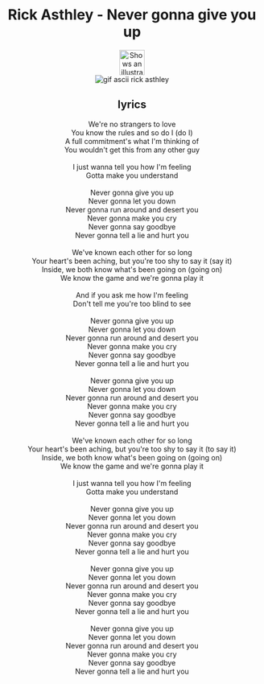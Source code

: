 <div align="center">
  <h1>
    Rick Asthley - Never gonna give you up
  </h1>
    <picture>
  <source media="(prefers-color-scheme: dark)" srcset="https://user-images.githubusercontent.com/25423296/163456776-7f95b81a-f1ed-45f7-b7ab-8fa810d529fa.png" width="50px">
  <source media="(prefers-color-scheme: light)" srcset="https://user-images.githubusercontent.com/25423296/163456779-a8556205-d0a5-45e2-ac17-42d089e3c3f8.png" width="50px">
  <img alt="Shows an illustrated sun in light mode and a moon with stars in dark mode." src="https://user-images.githubusercontent.com/25423296/163456779-a8556205-d0a5-45e2-ac17-42d089e3c3f8.png" width="50px">
</picture>
</div>

<div align="center">
  <img src="https://github.com/ETML-Midicix/ETML-Midicix/assets/119678382/7de13bd8-2ea0-4c4c-b193-80ac6fc44ca7" alt="gif ascii rick asthley">
</div>

<div align="center">
  <h2>
    lyrics
  </h2>
  <p>
    We're no strangers to love <br>
    You know the rules and so do I (do I) <br>
    A full commitment's what I'm thinking of <br>
    You wouldn't get this from any other guy <br> <br>
    I just wanna tell you how I'm feeling <br>
    Gotta make you understand <br> <br>
    Never gonna give you up <br>
    Never gonna let you down <br>
    Never gonna run around and desert you <br>
    Never gonna make you cry <br>
    Never gonna say goodbye <br>
    Never gonna tell a lie and hurt you <br> <br>
    We've known each other for so long <br>
    Your heart's been aching, but you're too shy to say it (say it) <br>
    Inside, we both know what's been going on (going on) <br>
    We know the game and we're gonna play it <br> <br>
    And if you ask me how I'm feeling <br>
    Don't tell me you're too blind to see <br> <br>
    Never gonna give you up <br>
    Never gonna let you down <br>
    Never gonna run around and desert you <br>
    Never gonna make you cry <br>
    Never gonna say goodbye <br>
    Never gonna tell a lie and hurt you <br> <br>
    Never gonna give you up <br>
    Never gonna let you down <br>
    Never gonna run around and desert you <br>
    Never gonna make you cry <br>
    Never gonna say goodbye <br>
    Never gonna tell a lie and hurt you <br> <br>
    We've known each other for so long <br>
    Your heart's been aching, but you're too shy to say it (to say it) <br>
    Inside, we both know what's been going on (going on) <br>
    We know the game and we're gonna play it <br> <br>
    I just wanna tell you how I'm feeling <br>
    Gotta make you understand <br> <br>
    Never gonna give you up <br>
    Never gonna let you down <br>
    Never gonna run around and desert you <br>
    Never gonna make you cry <br>
    Never gonna say goodbye <br>
    Never gonna tell a lie and hurt you <br> <br>
    Never gonna give you up <br>
    Never gonna let you down <br>
    Never gonna run around and desert you <br>
    Never gonna make you cry <br>
    Never gonna say goodbye <br>
    Never gonna tell a lie and hurt you <br> <br>
    Never gonna give you up <br>
    Never gonna let you down <br>
    Never gonna run around and desert you <br>
    Never gonna make you cry <br>
    Never gonna say goodbye <br>
    Never gonna tell a lie and hurt you <br>
  </p>
</div>
